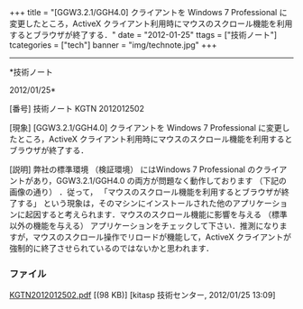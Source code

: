 ﻿+++
title = "[GGW3.2.1/GGH4.0] クライアントを Windows 7 Professional に変更したところ，ActiveX クライアント利用時にマウスのスクロール機能を利用するとブラウザが終了する．"
date = "2012-01-25"
ttags = ["技術ノート"]
tcategories = ["tech"]
banner = "img/technote.jpg"
+++

-----------------------------------------------------------------------------------------------------------------------------

*技術ノート

2012/01/25*


[番号]
技術ノート KGTN 2012012502

[現象]
[GGW3.2.1/GGH4.0] クライアントを Windows 7 Professional
に変更したところ，ActiveX
クライアント利用時にマウスのスクロール機能を利用するとブラウザが終了する．

[説明]
弊社の標準環境 （検証環境） にはWindows 7 Professional
のクライアントがあり，GGW3.2.1/GGH4.0 の両方が問題なく動作しております
（下記の画像の通り） ．従って，
「マウスのスクロール機能を利用するとブラウザが終了する」
という現象は，そのマシンにインストールされた他のアプリケーションに起因すると考えられます．マウスのスクロール機能に影響を与える
（標準以外の機能を与える）
アプリケーションをチェックして下さい．推測になりますが，マウスのスクロール操作でリロードが機能して，ActiveX
クライアントが強制的に終了させられているのではないかと思われます．


### ファイル

 
 


[KGTN2012012502.pdf](http://techreport.kitasp.net/attachments/download/811/KGTN2012012502.pdf)
 [(98 KB)] [kitasp 技術センター, 2012/01/25
13:09]


 


 

